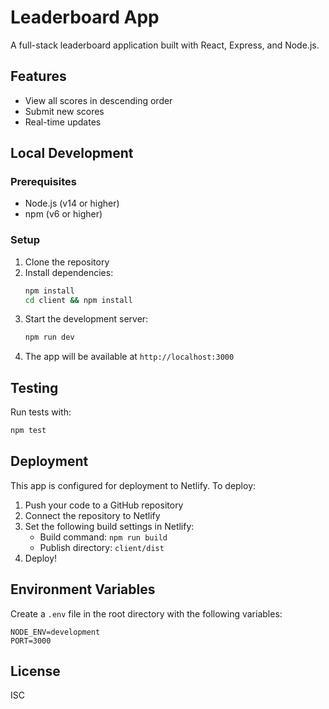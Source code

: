 # Leaderboard App

A full-stack leaderboard application built with React, Express, and Node.js.

## Features

- View all scores in descending order
- Submit new scores
- Real-time updates

## Local Development

### Prerequisites

- Node.js (v14 or higher)
- npm (v6 or higher)

### Setup

1. Clone the repository
2. Install dependencies:
   ```bash
   npm install
   cd client && npm install
   ```
3. Start the development server:
   ```bash
   npm run dev
   ```
4. The app will be available at `http://localhost:3000`

## Testing

Run tests with:
```bash
npm test
```

## Deployment

This app is configured for deployment to Netlify. To deploy:

1. Push your code to a GitHub repository
2. Connect the repository to Netlify
3. Set the following build settings in Netlify:
   - Build command: `npm run build`
   - Publish directory: `client/dist`
4. Deploy!

## Environment Variables

Create a `.env` file in the root directory with the following variables:

```
NODE_ENV=development
PORT=3000
```

## License

ISC
